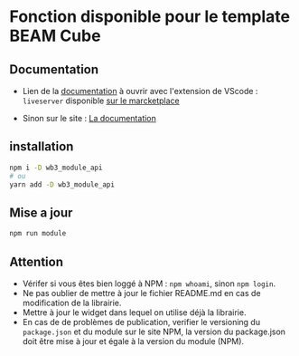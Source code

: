 # Fonction disponible pour le template BEAM Cube

## Documentation

- Lien de la [documentation](./docs/index.html ) à ouvrir avec l'extension de VScode : `liveserver`
disponible [sur le marcketplace](https://marketplace.visualstudio.com/items?itemName=ritwickdey.LiveServer)

- Sinon sur le site : [La documentation](https://beam-cube.github.io/WB3_module_Api/)

## installation

```sh
npm i -D wb3_module_api
# ou 
yarn add -D wb3_module_api
```

## Mise a jour

```sh
npm run module

```

## Attention

- Vérifer si vous êtes bien loggé à NPM : `npm whoami`, sinon `npm login`.
- Ne pas oublier de mettre à jour le fichier README.md en cas de modification de la librairie.
- Mettre à jour le widget dans lequel on utilise déjà la librairie.
- En cas de de problèmes de publication, verifier le versioning du `package.json` et du module sur le site NPM, la version du package.json doit être mise à jour et égale à la version du module (NPM).
